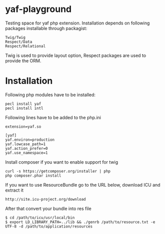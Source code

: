yaf-playground
==============

Testing space for yaf php extension. Installation depends on following packages installable through
packagist:

```
Twig/Twig
Respect/Data
Respect/Relational
```

Twig is used to provide layout option, Respect packages are used to provide the ORM.

Installation
============

Following php modules have to be installed:

```
pecl install yaf
pecl install intl
```

Following lines have to be added to the php.ini

```
extension=yaf.so

[yaf]
yaf.environ=production
yaf.lowcase_path=1
yaf.action_prefer=0
yaf.use_namespace=1
```

Install composer if you want to enable support for twig

```
curl -s https://getcomposer.org/installer | php
php composer.phar install
```

If you want to use ResourceBundle go to the URL below, download ICU and extract it

```
http://site.icu-project.org/download
```

After that convert your bundle into res file

```
$ cd /path/to/icu/usr/local/bin
$ export LD_LIBRARY_PATH=../lib && ./genrb /path/to/resource.txt -e UTF-8 -d /path/to/application/resources
```